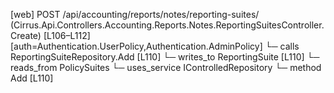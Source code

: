 [web] POST /api/accounting/reports/notes/reporting-suites/  (Cirrus.Api.Controllers.Accounting.Reports.Notes.ReportingSuitesController.Create)  [L106–L112] [auth=Authentication.UserPolicy,Authentication.AdminPolicy]
  └─ calls ReportingSuiteRepository.Add [L110]
  └─ writes_to ReportingSuite [L110]
    └─ reads_from PolicySuites
  └─ uses_service IControlledRepository<ReportingSuite>
    └─ method Add [L110]

